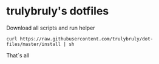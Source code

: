 trulybruly's dotfiles
==========

Download all scripts and run helper

 `curl https://raw.githubusercontent.com/trulybruly/dot-files/master/install | sh`

That`s all